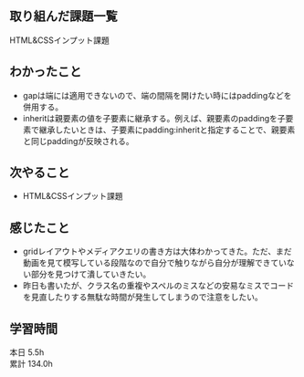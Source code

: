 ## 取り組んだ課題一覧
HTML&CSSインプット課題
## わかったこと
- gapは端には適用できないので、端の間隔を開けたい時にはpaddingなどを併用する。
- inheritは親要素の値を子要素に継承する。例えば、親要素のpaddingを子要素で継承したいときは、子要素にpadding:inheritと指定することで、親要素と同じpaddingが反映される。
## 次やること
- HTML&CSSインプット課題
## 感じたこと
- gridレイアウトやメディアクエリの書き方は大体わかってきた。ただ、まだ動画を見て模写している段階なので自分で触りながら自分が理解できていない部分を見つけて潰していきたい。
- 昨日も書いたが、クラス名の重複やスペルのミスなどの安易なミスでコードを見直したりする無駄な時間が発生してしまうので注意をしたい。
## 学習時間
本日 5.5h  
累計 134.0h
